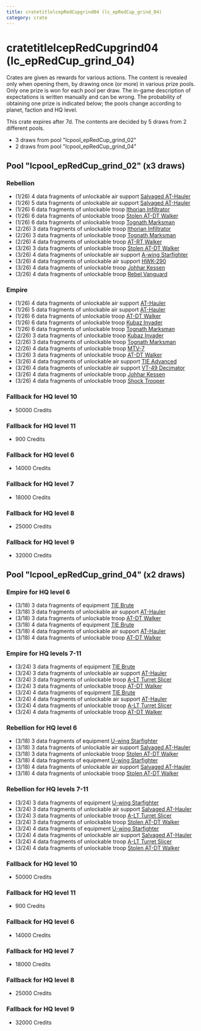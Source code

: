 ```yaml
---
title: cratetitlelcepRedCupgrind04 (lc_epRedCup_grind_04)
category: crate
---
```


# cratetitlelcepRedCupgrind04 (lc_epRedCup_grind_04)

Crates are given as rewards for various actions. The content is revealed only when opening them, by drawing once (or more) in various prize pools. Only one prize is won for each pool per draw. The in-game description of expectations is written manually and can be wrong. The probability of obtaining one prize is indicated below; the pools change according to planet, faction and HQ level.

This crate expires after 7d. The contents are decided by 5 draws from 2 different pools.
  * 3 draws from pool "lcpool_epRedCup_grind_02"
  * 2 draws from pool "lcpool_epRedCup_grind_04"

## Pool "lcpool_epRedCup_grind_02" (x3 draws)

### Rebellion

  * (1/26) 4 data fragments of unlockable air support [Salvaged AT-Hauler](RebelHauler)
  * (1/26) 5 data fragments of unlockable air support [Salvaged AT-Hauler](RebelHauler)
  * (1/26) 6 data fragments of unlockable troop [Ithorian Infiltrator](IthorianInfiltrator)
  * (1/26) 6 data fragments of unlockable troop [Stolen AT-DT Walker](RebelChicken)
  * (1/26) 6 data fragments of unlockable troop [Tognath Marksman](RebelTognath)
  * (2/26) 3 data fragments of unlockable troop [Ithorian Infiltrator](IthorianInfiltrator)
  * (2/26) 3 data fragments of unlockable troop [Tognath Marksman](RebelTognath)
  * (2/26) 4 data fragments of unlockable troop [AT-RT Walker](ATRT)
  * (3/26) 3 data fragments of unlockable troop [Stolen AT-DT Walker](RebelChicken)
  * (3/26) 4 data fragments of unlockable air support [A-wing Starfighter](AWing)
  * (3/26) 4 data fragments of unlockable air support [HWK-290](HWK290)
  * (3/26) 4 data fragments of unlockable troop [Johhar Kessen](RebelJohhar)
  * (3/26) 4 data fragments of unlockable troop [Rebel Vanguard](Vanguard)

### Empire

  * (1/26) 4 data fragments of unlockable air support [AT-Hauler](EmpireHauler)
  * (1/26) 5 data fragments of unlockable air support [AT-Hauler](EmpireHauler)
  * (1/26) 6 data fragments of unlockable troop [AT-DT Walker](EmpireChicken)
  * (1/26) 6 data fragments of unlockable troop [Kubaz Invader](KubazInvader)
  * (1/26) 6 data fragments of unlockable troop [Tognath Marksman](EmpireTognath)
  * (2/26) 3 data fragments of unlockable troop [Kubaz Invader](KubazInvader)
  * (2/26) 3 data fragments of unlockable troop [Tognath Marksman](EmpireTognath)
  * (2/26) 4 data fragments of unlockable troop [MTV-7](MTV7)
  * (3/26) 3 data fragments of unlockable troop [AT-DT Walker](EmpireChicken)
  * (3/26) 4 data fragments of unlockable air support [TIE Advanced](TieAdvanced)
  * (3/26) 4 data fragments of unlockable air support [VT-49 Decimator](VT49)
  * (3/26) 4 data fragments of unlockable troop [Johhar Kessen](EmpireJohhar)
  * (3/26) 4 data fragments of unlockable troop [Shock Trooper](Shock)

### Fallback for HQ level 10

  * 50000 Credits

### Fallback for HQ level 11

  * 900 Credits

### Fallback for HQ level 6

  * 14000 Credits

### Fallback for HQ level 7

  * 18000 Credits

### Fallback for HQ level 8

  * 25000 Credits

### Fallback for HQ level 9

  * 32000 Credits

## Pool "lcpool_epRedCup_grind_04" (x2 draws)

### Empire for HQ level 6

  * (3/18) 3 data fragments of equipment [TIE Brute](eqpEmpireBubbaTieFighter)
  * (3/18) 3 data fragments of unlockable air support [AT-Hauler](EmpireHauler)
  * (3/18) 3 data fragments of unlockable troop [AT-DT Walker](EmpireChicken)
  * (3/18) 4 data fragments of equipment [TIE Brute](eqpEmpireBubbaTieFighter)
  * (3/18) 4 data fragments of unlockable air support [AT-Hauler](EmpireHauler)
  * (3/18) 4 data fragments of unlockable troop [AT-DT Walker](EmpireChicken)

### Empire for HQ levels 7-11

  * (3/24) 3 data fragments of equipment [TIE Brute](eqpEmpireBubbaTieFighter)
  * (3/24) 3 data fragments of unlockable air support [AT-Hauler](EmpireHauler)
  * (3/24) 3 data fragments of unlockable troop [A-LT Turret Slicer](EmpireP006Droid)
  * (3/24) 3 data fragments of unlockable troop [AT-DT Walker](EmpireChicken)
  * (3/24) 4 data fragments of equipment [TIE Brute](eqpEmpireBubbaTieFighter)
  * (3/24) 4 data fragments of unlockable air support [AT-Hauler](EmpireHauler)
  * (3/24) 4 data fragments of unlockable troop [A-LT Turret Slicer](EmpireP006Droid)
  * (3/24) 4 data fragments of unlockable troop [AT-DT Walker](EmpireChicken)

### Rebellion for HQ level 6

  * (3/18) 3 data fragments of equipment [U-wing Starfighter](eqpRebelUWing)
  * (3/18) 3 data fragments of unlockable air support [Salvaged AT-Hauler](RebelHauler)
  * (3/18) 3 data fragments of unlockable troop [Stolen AT-DT Walker](RebelChicken)
  * (3/18) 4 data fragments of equipment [U-wing Starfighter](eqpRebelUWing)
  * (3/18) 4 data fragments of unlockable air support [Salvaged AT-Hauler](RebelHauler)
  * (3/18) 4 data fragments of unlockable troop [Stolen AT-DT Walker](RebelChicken)

### Rebellion for HQ levels 7-11

  * (3/24) 3 data fragments of equipment [U-wing Starfighter](eqpRebelUWing)
  * (3/24) 3 data fragments of unlockable air support [Salvaged AT-Hauler](RebelHauler)
  * (3/24) 3 data fragments of unlockable troop [A-LT Turret Slicer](RebelP006Droid)
  * (3/24) 3 data fragments of unlockable troop [Stolen AT-DT Walker](RebelChicken)
  * (3/24) 4 data fragments of equipment [U-wing Starfighter](eqpRebelUWing)
  * (3/24) 4 data fragments of unlockable air support [Salvaged AT-Hauler](RebelHauler)
  * (3/24) 4 data fragments of unlockable troop [A-LT Turret Slicer](RebelP006Droid)
  * (3/24) 4 data fragments of unlockable troop [Stolen AT-DT Walker](RebelChicken)

### Fallback for HQ level 10

  * 50000 Credits

### Fallback for HQ level 11

  * 900 Credits

### Fallback for HQ level 6

  * 14000 Credits

### Fallback for HQ level 7

  * 18000 Credits

### Fallback for HQ level 8

  * 25000 Credits

### Fallback for HQ level 9

  * 32000 Credits